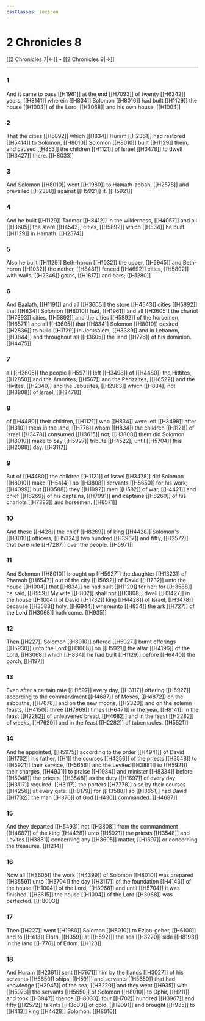 ```yaml
---
cssClasses: lexicon
---
```

# 2 Chronicles 8

[[2 Chronicles 7|←]] • [[2 Chronicles 9|→]]

---

### 1
And it came to pass [[H1961]] at the end [[H7093]] of twenty [[H6242]] years, [[H8141]] wherein [[H834]] Solomon [[H8010]] had built [[H1129]] the house [[H1004]] of the Lord, [[H3068]] and his own house, [[H1004]]

### 2
That the cities [[H5892]] which [[H834]] Huram [[H2361]] had restored [[H5414]] to Solomon, [[H8010]] Solomon [[H8010]] built [[H1129]]  them, and caused [[H853]] the children [[H1121]] of Israel [[H3478]] to dwell [[H3427]] there. [[H8033]]

### 3
And Solomon [[H8010]] went [[H1980]] to Hamath-zobah, [[H2578]] and prevailed [[H2388]] against [[H5921]] it. [[H5921]]

### 4
And he built [[H1129]] Tadmor [[H8412]] in the wilderness, [[H4057]] and all [[H3605]] the store [[H4543]] cities, [[H5892]] which [[H834]] he built [[H1129]] in Hamath. [[H2574]]

### 5
Also he built [[H1129]] Beth-horon [[H1032]] the upper, [[H5945]] and Beth-horon [[H1032]] the nether, [[H8481]] fenced [[H4692]] cities, [[H5892]] with walls, [[H2346]] gates, [[H1817]] and bars; [[H1280]]

### 6
And Baalath, [[H1191]] and all [[H3605]] the store [[H4543]] cities [[H5892]] that [[H834]] Solomon [[H8010]] had, [[H1961]] and all [[H3605]] the chariot [[H7393]] cities, [[H5892]] and the cities [[H5892]] of the horsemen, [[H6571]] and all [[H3605]] that [[H834]] Solomon [[H8010]] desired [[H2836]] to build [[H1129]] in Jerusalem, [[H3389]] and in Lebanon, [[H3844]] and throughout all [[H3605]] the land [[H776]] of his dominion. [[H4475]]

### 7
all [[H3605]] the people [[H5971]] left [[H3498]] of [[H4480]] the Hittites, [[H2850]] and the Amorites, [[H567]] and the Perizzites, [[H6522]] and the Hivites, [[H2340]] and the Jebusites, [[H2983]] which [[H834]] not [[H3808]] of Israel, [[H3478]]

### 8
of [[H4480]] their children, [[H1121]] who [[H834]] were left [[H3498]] after [[H310]] them in the land, [[H776]] whom [[H834]] the children [[H1121]] of Israel [[H3478]] consumed [[H3615]] not, [[H3808]] them did Solomon [[H8010]] make to pay [[H5927]] tribute [[H4522]] until [[H5704]] this [[H2088]] day. [[H3117]]

### 9
But of [[H4480]] the children [[H1121]] of Israel [[H3478]] did Solomon [[H8010]] make [[H5414]] no [[H3808]] servants [[H5650]] for his work; [[H4399]] but [[H3588]] they [[H1992]] men [[H582]] of war, [[H4421]] and chief [[H8269]] of his captains, [[H7991]] and captains [[H8269]] of his chariots [[H7393]] and horsemen. [[H6571]]

### 10
And these [[H428]] the chief [[H8269]] of king [[H4428]] Solomon's [[H8010]] officers, [[H5324]] two hundred [[H3967]] and fifty, [[H2572]] that bare rule [[H7287]] over the people. [[H5971]]

### 11
And Solomon [[H8010]] brought up [[H5927]] the daughter [[H1323]] of Pharaoh [[H6547]] out of the city [[H5892]] of David [[H1732]] unto the house [[H1004]] that [[H834]] he had built [[H1129]] for her: for [[H3588]] he said, [[H559]] My wife [[H802]] shall not [[H3808]] dwell [[H3427]] in the house [[H1004]] of David [[H1732]] king [[H4428]] of Israel, [[H3478]] because [[H3588]] holy, [[H6944]] whereunto [[H834]] the ark [[H727]] of the Lord [[H3068]] hath come. [[H935]]

### 12
Then [[H227]] Solomon [[H8010]] offered [[H5927]] burnt offerings [[H5930]] unto the Lord [[H3068]] on [[H5921]] the altar [[H4196]] of the Lord, [[H3068]] which [[H834]] he had built [[H1129]] before [[H6440]] the porch, [[H197]]

### 13
Even after a certain rate [[H1697]] every day, [[H3117]] offering [[H5927]] according to the commandment [[H4687]] of Moses, [[H4872]] on the sabbaths, [[H7676]] and on the new moons, [[H2320]] and on the solemn feasts, [[H4150]] three [[H7969]] times [[H6471]] in the year, [[H8141]] in the feast [[H2282]] of unleavened bread, [[H4682]] and in the feast [[H2282]] of weeks, [[H7620]] and in the feast [[H2282]] of tabernacles. [[H5521]]

### 14
And he appointed, [[H5975]] according to the order [[H4941]] of David [[H1732]] his father, [[H1]] the courses [[H4256]] of the priests [[H3548]] to [[H5921]] their service, [[H5656]] and the Levites [[H3881]] to [[H5921]] their charges, [[H4931]] to praise [[H1984]] and minister [[H8334]] before [[H5048]] the priests, [[H3548]] as the duty [[H1697]] of every day [[H3117]] required: [[H3117]] the porters [[H7778]] also by their courses [[H4256]] at every gate: [[H8179]] for [[H3588]] so [[H3651]] had David [[H1732]] the man [[H376]] of God [[H430]] commanded. [[H4687]]

### 15
And they departed [[H5493]] not [[H3808]] from the commandment [[H4687]] of the king [[H4428]] unto [[H5921]] the priests [[H3548]] and Levites [[H3881]] concerning any [[H3605]] matter, [[H1697]] or concerning the treasures. [[H214]]

### 16
Now all [[H3605]] the work [[H4399]] of Solomon [[H8010]] was prepared [[H3559]] unto [[H5704]] the day [[H3117]] of the foundation [[H4143]] of the house [[H1004]] of the Lord, [[H3068]] and until [[H5704]] it was finished. [[H3615]] the house [[H1004]] of the Lord [[H3068]] was perfected. [[H8003]]

### 17
Then [[H227]] went [[H1980]] Solomon [[H8010]] to Ezion-geber, [[H6100]] and to [[H413]] Eloth, [[H359]] at [[H5921]] the sea [[H3220]] side [[H8193]] in the land [[H776]] of Edom. [[H123]]

### 18
And Huram [[H2361]] sent [[H7971]] him by the hands [[H3027]] of his servants [[H5650]] ships, [[H591]] and servants [[H5650]] that had knowledge [[H3045]] of the sea; [[H3220]] and they went [[H935]] with [[H5973]] the servants [[H5650]] of Solomon [[H8010]] to Ophir, [[H211]] and took [[H3947]] thence [[H8033]] four [[H702]] hundred [[H3967]] and fifty [[H2572]] talents [[H3603]] of gold, [[H2091]] and brought [[H935]] to [[H413]] king [[H4428]] Solomon. [[H8010]]